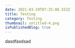 ```yaml
---
date: 2021-03-29T07:25:08.552Z
title: Testing
category: Testing
thumbnail: untitled-4.png
isPublishedBlog: true
---
```

dasdfasdsad